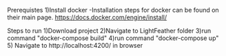Prerequistes
1)Install docker
  -Installation steps for docker can be found on their main page.
  https://docs.docker.com/engine/install/

Steps to run
1)Download project
2)Navigate to LightFeather folder
3)run command "docker-compose build"
4)run command "docker-compose up"
5) Navigate to http://localhost:4200/ in browser
